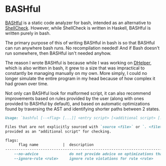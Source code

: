 
# BASHful

<a href="#bashful">BASHful</a>
is a static code analyzer for bash, intended as an alternative to
<a href="https://www.shellcheck.net" target="_blank">ShellCheck</a>. However,
while ShellCheck is written in Haskell, BASHful is written purely in bash.

The primary purpose of this of writing BASHful in bash is so that BASHful can run
anywhere bash runs. No recompilation needed! And if Bash doesn't run somewhere,
then BASHful isn't needed anyhow.

The reason I wrote BASHful is because while I was working on [DHelper](#dhelper),
which is also written in bash, it grew to a size that was impractical to constantly
be managing manually on my own. More simply, I could no longer simulate the entire
program in my head because of how complex it had grown over time.

Not only can BASHful look for malformed script, it can also recommend improvements
based on rules provided by the user (along with ones provided to BASHful by default),
and based on automatic optimizations found by traversing the AST and identifying
shorter paths between 2 states.

```md
Usage: `bashful [--<flag> [...]] <entry script> [<additional script> [...]]`

Files that are not explicitly sourced with `source <file>` or `. <file>` are to be
provided as an "additional script" for checking.

flags:
      flag name           |  description
-----------------------------------------------------------------------------------------
    --no-advice              do not provide advice on optimizations that can be made
    --ignore-rule <rule>     ignore rule violations for rule <rule>

```
